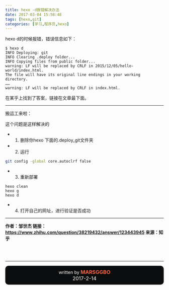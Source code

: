 ```yaml
---
title: hexo -d报错解决办法
date: 2017-03-04 15:58:48
tags: [hexo,git]
categories: [学习,程序员,hexo]
---
```


hexo d的时候报错，错误信息如下：
```
$ hexo d
INFO Deploying: git
INFO Clearing .deploy folder...
INFO Copying files from public folder...
warning: LF will be replaced by CRLF in 2015/12/05/hello-world/index.html.
The file will have its original line endings in your working directory.
……
warning: LF will be replaced by CRLF in index.html.
```

在某乎上找到了答案，链接在文章最下面。


----------
搬运工来啦：


这个问题是这样解决的
- 1. 删除你hexo 下面的.deploy_git文件夹
- 2. 运行 
```bash
git config -global core.autoclrf false
```
- 3. 重新部署
```
hexo clean
hexo g
hexo d
```
- 4. 打开自己的网址，进行验证是否成功


----------


**作者：邹世杰
链接：https://www.zhihu.com/question/38219432/answer/123443945
来源：知乎**

<br><br><hr>
<footer style="padding:10px;border-radius:10px;;text-align:center;background-color:rgb(11,12,13);color:white;">
written by <b style="color:tomato;font-size:16px;">MARSGGBO</b>
<br><span style="font-size:16px;">
2017-2-14</span>
</footer>